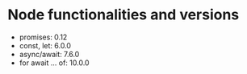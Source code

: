 # Node functionalities and versions

- promises: 0.12
- const, let: 6.0.0
- async/await: 7.6.0
- for await ... of: 10.0.0
